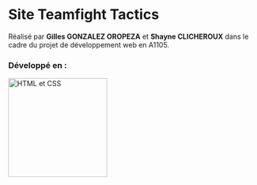 # Site Teamfight Tactics

Réalisé par **Gilles GONZALEZ OROPEZA** et **Shayne CLICHEROUX** dans le cadre du projet de développement web en A1105.


### Développé en :
<img src="http://www.abformationpro.fr/wp-content/uploads/2020/07/css3_and_html5_logos_and_wordmarks.svg" alt="HTML et CSS" width="200"/>